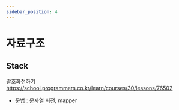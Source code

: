 ```yaml
---
sidebar_position: 4
---
```


# 자료구조

## Stack 

괄호화전하기 https://school.programmers.co.kr/learn/courses/30/lessons/76502  
- 문법 : 문자열 회전, mapper